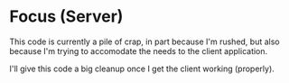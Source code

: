 Focus (Server)
==============

This code is currently a pile of crap, in part because I'm rushed, but
also because I'm trying to accomodate the needs to the client application.

I'll give this code a big cleanup once I get the client working (properly).


